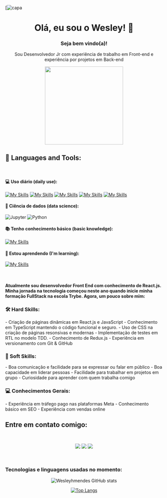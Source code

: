 [![capa](https://media.licdn.com/dms/image/D4D16AQFDglnQEtldSQ/profile-displaybackgroundimage-shrink_350_1400/0/1703782661714?e=1709164800&v=beta&t=DIdbmjqvVZIEAHgH57xzWYKyKonzUE_YXcZxjUOTAzs)

<div align="center">

 # Olá, eu sou o Wesley! 👋

 ### Seja bem vindo(a)!

Sou Desenvolvedor Jr com experiência de trabalho em Front-end e experiência por projetos em Back-end

 <div id="header" align="center">
  <img src="https://i.pinimg.com/originals/9d/9b/d1/9d9bd13afce1a798d22ecfd9897730ed.gif" width="250"/>
 </div>
</a>
</div>
<h2>
🚀 Languages and Tools:
</h2>
<br />
<h4>
 💻 Uso diário (daily use):
</h4>

 [![My Skills](https://skillicons.dev/icons?i=html)](https://skillicons.dev)
 [![My Skills](https://skillicons.dev/icons?i=git)](https://skillicons.dev)
 [![My Skills](https://skillicons.dev/icons?i=css)](https://skillicons.dev)
 [![My Skills](https://skillicons.dev/icons?i=react)](https://skillicons.dev)
 [![My Skills](https://skillicons.dev/icons?i=redux)](https://skillicons.dev)

<h4>
  🎲 Ciência de dados (data science):
</h4>
  
  ![Jupyter](https://img.shields.io/badge/-Jupyter-black?style=flat-squareflat-square&logo=Jupyter)
  ![Python](https://img.shields.io/badge/-Python-black?style=flat-square&logo=Python)

<h4>
  📚 Tenho conhecimento básico (basic knowledge):
</h4>

  [![My Skills](https://skillicons.dev/icons?i=aws)](https://skillicons.dev)

<h4>
  🌱 Estou aprendendo (I'm learning):
</h4>

 [![My Skills](https://skillicons.dev/icons?i=mysql)](https://skillicons.dev)

<br />

<h4>
 Atualmente sou desenvolvedor Front End com conhecimento de React.js. Minha jornada na tecnologia começou neste ano quando inicie minha formação FullStack na escola Trybe. Agora, um pouco sobre mim:
</h4>
 
<h3>
 🛠️ Hard Skills:
</h3>
- Criação de páginas dinâmicas em React.js e JavaScript
- Conhecimento em TypeScript mantendo o código funcional e seguro.
- Uso de CSS na criação de páginas resonsivas e modernas
- Implementação de testes em RTL no modelo TDD.
- Conhecimento de Redux.js
- Experiência em versionamento com Git & GitHub
<h3>
 🤝 Soft Skills:
</h3>
- Boa comunicação e facilidade para se expressar ou falar em público
- Boa capacidade em liderar pessoas
- Facilidade para trabalhar em projetos em grupo
- Curiosidade para aprender com quem trabalha comigo

<h3>
 💻 Conhecimentos Gerais:
</h3>
- Experiência em tráfego pago nas plataformas Meta
- Conhecimento básico em SEO
- Experiência com vendas online

<h2>
 Entre em contato comigo:
</h2>
<br />
<div id="header" align="center">
 
  <a href="https://www.linkedin.com/in/wesley-mendes/" target="_blank"><img src="https://img.shields.io/badge/-LinkedIn-%230077B5?style=for-the-badge&logo=linkedin&logoColor=white" target="_blank"></a> 
  <a href = "mailto:wesleymendes123321@gmail.com"><img src="https://img.shields.io/badge/-Gmail-%23333?style=for-the-badge&logo=gmail&logoColor=white" target="_blank"></a>
  <a href="https://www.instagram.com/wesley_hmendes/" target="_blank"><img src="https://img.shields.io/badge/-Instagram-%23E4405F?style=for-the-badge&logo=instagram&logoColor=white" target="_blank"></a>

</div>
<br />
<h3>
 Tecnologias e linguagens usadas no momento:
</h3>
<div id="header" align="center">

![Wesleyhmendes GitHub stats](https://github-readme-stats.vercel.app/api?username=Wesleyhmendes&show_icons=true&theme=tokyonight)

[![Top Langs](https://github-readme-stats.vercel.app/api/top-langs/?username=Wesleyhmendes)](https://github.com/Wesleyhmendes/github-readme-stats)

</div>
